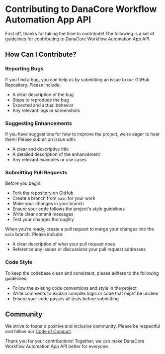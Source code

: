 # Contributing to DanaCore Workflow Automation App API

First off, thanks for taking the time to contribute! The following is a set of guidelines for contributing to DanaCore Workflow Automation App API.

## How Can I Contribute?

### Reporting Bugs

If you find a bug, you can help us by submitting an issue to our GitHub Repository. Please include:

- A clear description of the bug
- Steps to reproduce the bug
- Expected and actual behavior
- Any relevant logs or screenshots

### Suggesting Enhancements

If you have suggestions for how to improve the project, we're eager to hear them! Please submit an issue with:

- A clear and descriptive title
- A detailed description of the enhancement
- Any relevant examples or use cases

### Submitting Pull Requests

Before you begin:

- Fork the repository on GitHub
- Create a branch from `main` for your work
- Make your changes in your branch
- Ensure your code follows the project's style guidelines
- Write clear commit messages
- Test your changes thoroughly

When you're ready, create a pull request to merge your changes into the `main` branch. Please include:

- A clear description of what your pull request does
- Reference any issues or discussions your pull request addresses

### Code Style

To keep the codebase clean and consistent, please adhere to the following guidelines:

- Follow the existing code conventions and style in the project
- Write comments to explain complex logic or code that might be unclear
- Ensure your code passes all tests before submitting

## Community

We strive to foster a positive and inclusive community. Please be respectful and follow our [Code of Conduct](https://github.com/navedrasul/danacore-workflow-automation-api/blob/main/CODE_OF_CONDUCT.md).

Thank you for your contributions! Together, we can make DanaCore Workflow Automation App API better for everyone.
